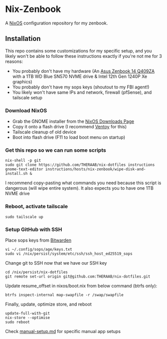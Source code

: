 # Nix-Zenbook

A [NixOS](https://nixos.org/) configuration repository for my zenbook.

## Installation

This repo contains some customizations for my specific setup, and you likely won't be able to follow these instructions exactly
if you're not me for 3 reasons:

- You probably don't have my hardware (An [Asus Zenbook 14 Q409ZA](https://www.asus.com/us/laptops/for-home/zenbook/zenbook-14-oled-q409-12th-gen-intel/helpdesk_download/?model2Name=Zenbook-14-OLED-Q409-12th-Gen-Intel) with a 1TB WD Blue SN570 NVME drive & Intel 12th Gen 1240P Xe graphics)
- You probably don't have my sops keys (shoutout to my FBI agent!)
- You likely won't have same IPs and network, firewall (pfSense), and tailscale setup

### Download NixOS

- Grab the GNOME installer from the [NixOS Downloads Page](https://nixos.org/download.html#nix-install-linux)
- Copy it onto a flash drive (I recommend [Ventoy](https://www.ventoy.net/en/index.html) for this)
- Tailscale cleanup of old device
- Boot into flash drive (F11 to load boot menu on startup)

### Get this repo so we can run some scripts

```console
nix-shell -p git
sudo git clone https://github.com/THERAAB/nix-dotfiles instructions
gnome-text-editor instructions/hosts/nix-zenbook/wipe-disk-and-install.sh &
```

I recommend copy-pasting what commands you need because this script is dangerous (will wipe entire system). It also
expects you to have one 1TB NVME drive

### Reboot, activate tailscale

```console
sudo tailscale up
```

### Setup GitHub with SSH

Place sops keys from [Bitwarden](https://vault.bitwarden.com/#/login)

```console
vi ~/.config/sops/age/keys.txt
sudo vi /nix/persist/system/etc/ssh/ssh_host_ed25519_sops
```

Change git to SSH now that we have our SSH key

```console
cd /nix/persist/nix-dotfiles
git remote set-url origin git@github.com:THERAAB/nix-dotfiles.git
```

Update resume_offset in nixos/boot.nix from below command (btrfs only):
```
btrfs inspect-internal map-swapfile -r /swap/swapfile
```

Finally, update, optimize store, and reboot

```console
update-full-with-git
nix-store --optimise
sudo reboot
```

Check [manual-setup.md](https://github.com/THERAAB/nix-dotfiles/blob/main/hosts/nix-zenbook/manual-setup.md) for specific manual app setups
